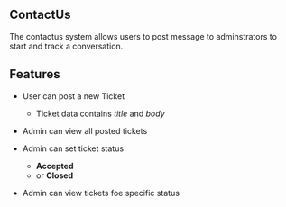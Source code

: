 ## ContactUs

The contactus system allows users to post message to
adminstrators to start and track a conversation.



## Features

- User can post a new Ticket
	- Ticket data contains *title* and *body*
	
- Admin can view all posted tickets
- Admin can set ticket status
	- **Accepted**
	- or **Closed**
- Admin can view tickets foe specific status